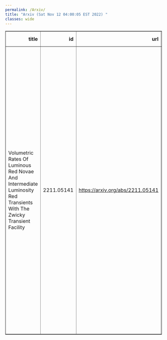 ```yaml
---
permalink: /Arxiv/
title: "Arxiv (Sat Nov 12 04:00:05 EST 2022) "
classes: wide
---
```

<table border="1" class="dataframe">
  <thead>
    <tr style="text-align: right;">
      <th>title</th>
      <th>id</th>
      <th>url</th>
      <th>authors</th>
      <th>Local Authors</th>
    </tr>
  </thead>
  <tbody>
    <tr>
      <td>Volumetric Rates Of Luminous Red Novae And Intermediate Luminosity Red   Transients With The Zwicky Transient Facility</td>
      <td>2211.05141</td>
      <td><a href="https://arxiv.org/abs/2211.05141" target="_blank">https://arxiv.org/abs/2211.05141</a></td>
      <td>Viraj R. Karambelkar, Mansi M. Kasliwal, Nadejda Blagorodnova, Jesper Sollerman, Robert Aloisi, Shreya G. Anand, Igor Andreoni, Thomas G. Brink, Rachel Bruch, David Cook, Kaustav Kashyap Das, Kishalay De, Andrew Drake, Alexei V. Filippenko, Christoffer Fremling, George Helou, Anna Ho, Jacob Jencson, David Jones, Russ R. Laher, Frank J. Masci, Kishore C. Patra, Josiah Purdum, Alexander Reedy, Tawny Sit, Yashvi Sharma, Anastasios Tzanidakis, Stefan J. Van Der Walt, Yuhan Yao, Chaoran Zhang</td>
      <td>Tawny Sit</td>
    </tr>
  </tbody>
</table>